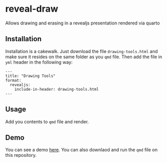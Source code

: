 # reveal-draw

Allows drawing and erasing in a revealjs presentation rendered via quarto

## Installation

Installation is a cakewalk. Just download the file `drawing-tools.html` and make sure it resides on the same folder as you `qmd` file. Then add the file in `yml` header in the following way:

```
---
title: "Drawing Tools"
format:
  revealjs:
    include-in-header: drawing-tools.html
---
```

## Usage

Add you contents to `qmd` file and render.

## Demo

You can see a demo [here](https://docs.statmania.info/slide/02-random-variable.html). You can also downlaod and run the `qmd` file on this repository.
